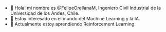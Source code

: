 - 👋 Hola! mi nombre es @FelipeOrellanaM, Ingeniero Civil Industrial de la Universidad de los Andes, Chile. 
- 👀 Estoy interesado en el mundo del Machine Learning y la IA.
- 🌱 Actualmente estoy aprendiendo Reinforcement Learning.

<!---
FelipeOrellanaM/FelipeOrellanaM is a ✨ special ✨ repository because its `README.md` (this file) appears on your GitHub profile.
You can click the Preview link to take a look at your changes.
--->
